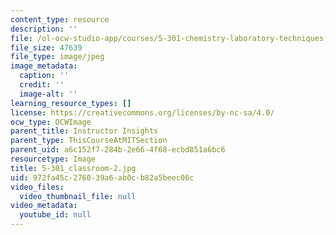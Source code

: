```yaml
---
content_type: resource
description: ''
file: /ol-ocw-studio-app/courses/5-301-chemistry-laboratory-techniques-january-iap-2012/972fa45c276039a6ab0cb82a5beec06c_5-301_classroom-2.jpg
file_size: 47639
file_type: image/jpeg
image_metadata:
  caption: ''
  credit: ''
  image-alt: ''
learning_resource_types: []
license: https://creativecommons.org/licenses/by-nc-sa/4.0/
ocw_type: OCWImage
parent_title: Instructor Insights
parent_type: ThisCourseAtMITSection
parent_uid: a6c152f7-284b-2e66-4f68-ecbd851a6bc6
resourcetype: Image
title: 5-301_classroom-2.jpg
uid: 972fa45c-2760-39a6-ab0c-b82a5beec06c
video_files:
  video_thumbnail_file: null
video_metadata:
  youtube_id: null
---
```

